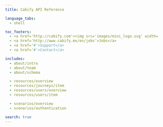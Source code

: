 ```yaml
---
title: Cabify API Reference

language_tabs:
  - shell

toc_footers:
  - <a href='http://cabify.com'><img src='images/mini_logo.svg' width='14px'/></a>
  - <a href='http://www.cabify.mx/en/jobs'>Jobs</a>
  - <a href='#'>Support</a>
  - <a href='#'>Contact</a>

includes:
  - about/intro
  - about/team
  - about/schema

  - resources/overview
  - resources/journeys/item
  - resources/users/overview
  - resources/users/item

  - scenarios/overview
  - scenarios/authentication

search: true
---
```

